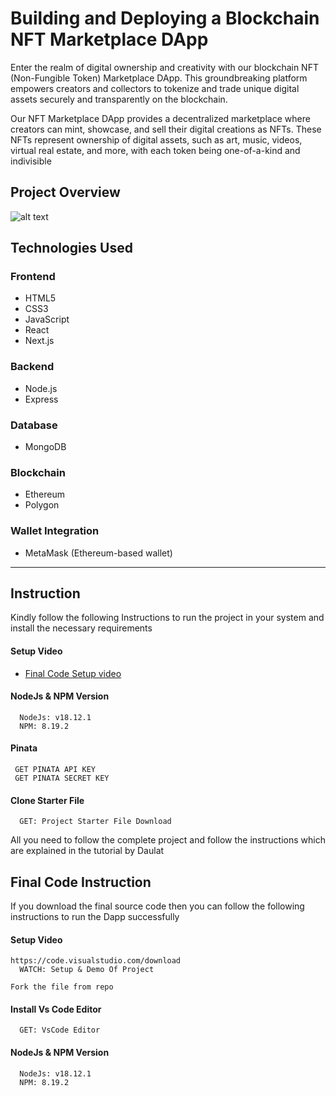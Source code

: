 # Building and Deploying a Blockchain NFT Marketplace DApp

Enter the realm of digital ownership and creativity with our blockchain NFT (Non-Fungible Token) Marketplace DApp. This groundbreaking platform empowers creators and collectors to tokenize and trade unique digital assets securely and transparently on the blockchain.

Our NFT Marketplace DApp provides a decentralized marketplace where creators can mint, showcase, and sell their digital creations as NFTs. These NFTs represent ownership of digital assets, such as art, music, videos, virtual real estate, and more, with each token being one-of-a-kind and indivisible

## Project Overview
![alt text](https://www.daulathussain.com/wp-content/uploads/2023/04/nft-marketplace.jpg)

## Technologies Used

### **Frontend**
- HTML5
- CSS3
- JavaScript
- React
- Next.js

### **Backend**
- Node.js
- Express

### **Database**
- MongoDB

### **Blockchain**
- Ethereum
- Polygon

### **Wallet Integration**
- MetaMask (Ethereum-based wallet)

---

## Instruction

Kindly follow the following Instructions to run the project in your system and install the necessary requirements

#### Setup Video

- [Final Code Setup video](https://www.youtube.com/watch?v=Yt2usraGqJc)


#### NodeJs & NPM Version

```https://nodejs.org/en/download
  NodeJs: v18.12.1
  NPM: 8.19.2
```

#### Pinata

```https://pinata.cloud
 GET PINATA API KEY
 GET PINATA SECRET KEY
```

#### Clone Starter File

```https://github.com/daulathussain/Airdrop-Crypto-Starter-File
  GET: Project Starter File Download
```

All you need to follow the complete project and follow the instructions which are explained in the tutorial by Daulat

## Final Code Instruction

If you download the final source code then you can follow the following instructions to run the Dapp successfully

#### Setup Video

```
https://code.visualstudio.com/download
  WATCH: Setup & Demo Of Project
```

```
Fork the file from repo
```

#### Install Vs Code Editor

```https://code.visualstudio.com/download
  GET: VsCode Editor
```

#### NodeJs & NPM Version

```https://nodejs.org/en/download
  NodeJs: v18.12.1
  NPM: 8.19.2
```


